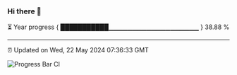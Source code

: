### Hi there 👋

⏳ Year progress { ███████████▁▁▁▁▁▁▁▁▁▁▁▁▁▁▁▁▁▁▁ } 38.88 %

---

⏰ Updated on Wed, 22 May 2024 07:36:33 GMT

![Progress Bar CI](https://github.com/IshwaranRudhara/GIT-ACTION/workflows/Progress%20Bar%20CI/badge.svg)
